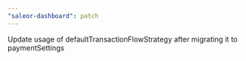 ```yaml
---
"saleor-dashboard": patch
---
```


Update usage of defaultTransactionFlowStrategy after migrating it to paymentSettings
